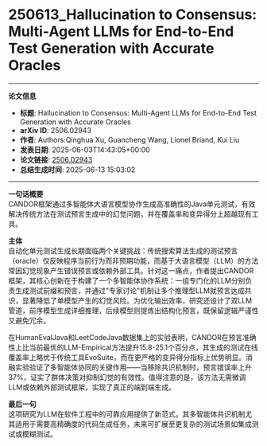 # 250613_Hallucination to Consensus: Multi-Agent LLMs for End-to-End Test Generation with Accurate Oracles

---
**论文信息**

- **标题**: Hallucination to Consensus: Multi-Agent LLMs for End-to-End Test Generation with Accurate Oracles
- **arXiv ID**: 2506.02943
- **作者**: Authors:Qinghua Xu, Guancheng Wang, Lionel Briand, Kui Liu
- **发表日期**: 2025-06-03T14:43:05+00:00
- **论文链接**: [2506.02943](https://arxiv.org/abs/2506.02943)
- **总结生成时间**: 2025-06-13 15:03:02

---

**一句话概要**  
CANDOR框架通过多智能体大语言模型协作生成高准确性的Java单元测试，有效解决传统方法在测试预言生成中的幻觉问题，并在覆盖率和变异得分上超越现有工具。

**主体**  
自动化单元测试生成长期面临两个关键挑战：传统搜索算法生成的测试预言（oracle）仅反映程序当前行为而非预期功能，而基于大语言模型（LLM）的方法常因幻觉现象产生错误预言或依赖外部工具。针对这一痛点，作者提出CANDOR框架，其核心创新在于构建了一个多智能体协作系统：一组专门化的LLM分别负责生成测试前缀和预言，并通过"专家讨论"机制让多个推理型LLM就预言达成共识，显著降低了单模型产生的幻觉风险。为优化输出效率，研究还设计了双LLM管道，前序模型生成详细推理，后续模型则提炼出结构化预言，既保留逻辑严谨性又避免冗余。

在HumanEvalJava和LeetCodeJava数据集上的实验表明，CANDOR在预言准确性上比当前最优的LLM-Empirical方法提升15.8-25.1个百分点，其生成的测试在线覆盖率上略优于传统工具EvoSuite，而在更严格的变异得分指标上优势明显。消融实验验证了多智能体协同的关键作用——当移除共识机制时，预言错误率上升37%，证实了群体决策对抑制幻觉的有效性。值得注意的是，该方法无需微调LLM或依赖外部测试框架，实现了真正的端到端生成。

**最后一句**  
这项研究为LLM在软件工程中的可靠应用提供了新范式，其多智能体共识机制尤其适用于需要高精确度的代码生成任务，未来可扩展至更复杂的测试场景如集成测试或模糊测试。